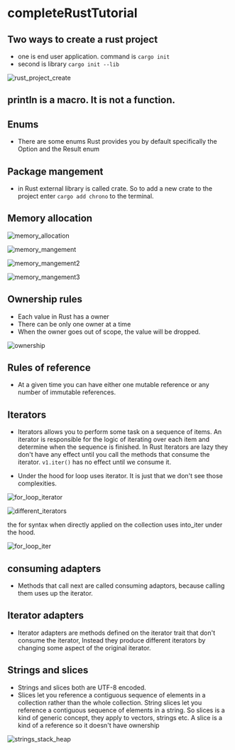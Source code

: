 # completeRustTutorial

## Two ways to create a rust project

- one is end user application. command is `cargo init`
- second is library `cargo init --lib`

![rust_project_create](./rust_project_create.png)

## println is a macro. It is not a function.

## Enums

- There are some enums Rust provides you by default specifically the Option and the Result enum

## Package mangement

- in Rust external library is called crate. So to add a new crate to the project enter `cargo add chrono` to the
  terminal.

## Memory allocation

![memory_allocation](./memory_allocation.png)

![memory_mangement](./memory_mangement.png)

![memory_mangement2](./memory_mangement2.png)

![memory_mangement3](./memory_mangement3.png)

## Ownership rules

- Each value in Rust has a owner
- There can be only one owner at a time
- When the owner goes out of scope, the value will be dropped.

![ownership](./ownership.png)

## Rules of reference

- At a given time you can have either one mutable reference or any number of immutable references.

## Iterators

- Iterators allows you to perform some task on a sequence of items. An iterator is responsible for the logic of
  iterating over each item and determine when the sequence is finished. In Rust Iterators are lazy they don't have any
  effect until you call the methods that consume the iterator. `v1.iter()` has no effect until we consume it.

- Under the hood for loop uses iterator. It is just that we don't see those complexities.

![for_loop_iterator](./for_loop_iterator.png)

![different_iterators](./different_iterators.png)

the for syntax when directly applied on the collection uses into_iter under the hood.

![for_loop_iter](./for_loop_iter.png)

## consuming adapters

- Methods that call next are called consuming adaptors, because calling them uses up the iterator.

## Iterator adapters

- Iterator adapters are methods defined on the iterator trait that don't consume the iterator, Instead they produce
  different iterators by changing some aspect of the original iterator.

## Strings and slices

- Strings and slices both are UTF-8 encoded.
- Slices let you reference a contiguous sequence of elements in a collection rather than the whole collection. String
  slices let you reference a contiguous sequence of elements in a string. So slices is a kind of generic concept, they
  apply to vectors, strings etc. A slice is a kind of a reference so it doesn't have ownership

![strings_stack_heap](./strings_stack_heap.png)